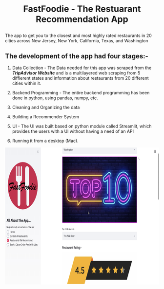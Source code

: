 # <p align = "center"> FastFoodie - The Restuarant Recommendation App </p>
The app to get you to the closest and most highly rated restaurants in 20 cities across New Jersey, New York, California, Texas, and Washington

## The development of the app had four stages:-
1) Data Collection - The Data needed for this app was scraped from the ***TripAdvisor Website*** and is a multilayered web scraping from 5 diffierent states and information about restaurants from 20 different cities within it.

2) Backend Programming - The entire backend programming has been done in python, using pandas, numpy, etc.

3) Cleaning and Organizing the data

4) Building a Recommender System 

3) UI - The UI was built based on python module called Streamlit, which provides the users with a UI without having a need of an API

4) Running it from a desktop (Mac).


<p align = "center"><img width="750" img height="450" src="https://github.com/siddh30/FastFoodie-The-Restaurant-Recommendation-App/blob/master/top_10.png"></p>

